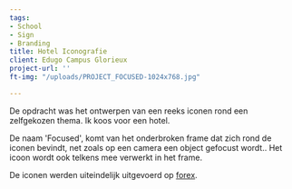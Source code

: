 ```yaml
---
tags:
- School
- Sign
- Branding
title: Hotel Iconografie
client: Edugo Campus Glorieux
project-url: ''
ft-img: "/uploads/PROJECT_FOCUSED-1024x768.jpg"

---
```

De opdracht was het ontwerpen van een reeks iconen rond een zelfgekozen thema. Ik koos voor een hotel.   
  
De naam 'Focused', komt van het onderbroken frame dat zich rond de iconen bevindt, net zoals op een camera een object gefocust wordt.. Het icoon wordt ook telkens mee verwerkt in het frame.   
  
De iconen werden uiteindelijk uitgevoerd op [forex](https://lennertderyck.be/grafische-termen#forex).
